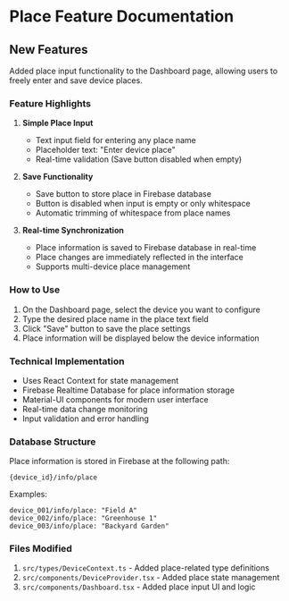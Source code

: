 # Place Feature Documentation

## New Features

Added place input functionality to the Dashboard page, allowing users to freely enter and save device places.

### Feature Highlights

1. **Simple Place Input**
   - Text input field for entering any place name
   - Placeholder text: "Enter device place"
   - Real-time validation (Save button disabled when empty)

2. **Save Functionality**
   - Save button to store place in Firebase database
   - Button is disabled when input is empty or only whitespace
   - Automatic trimming of whitespace from place names

3. **Real-time Synchronization**
   - Place information is saved to Firebase database in real-time
   - Place changes are immediately reflected in the interface
   - Supports multi-device place management

### How to Use

1. On the Dashboard page, select the device you want to configure
2. Type the desired place name in the place text field
3. Click "Save" button to save the place settings
4. Place information will be displayed below the device information

### Technical Implementation

- Uses React Context for state management
- Firebase Realtime Database for place information storage
- Material-UI components for modern user interface
- Real-time data change monitoring
- Input validation and error handling

### Database Structure

Place information is stored in Firebase at the following path:
```
{device_id}/info/place
```

Examples:
```
device_001/info/place: "Field A"
device_002/info/place: "Greenhouse 1"
device_003/info/place: "Backyard Garden"
```

### Files Modified

1. `src/types/DeviceContext.ts` - Added place-related type definitions
2. `src/components/DeviceProvider.tsx` - Added place state management
3. `src/components/Dashboard.tsx` - Added place input UI and logic 